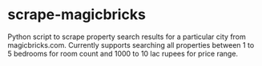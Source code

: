 # scrape-magicbricks
Python script to scrape property search results for a particular city from magicbricks.com. Currently supports searching all properties between 1 to 5 bedrooms for room count and 1000 to 10 lac rupees for price range.
